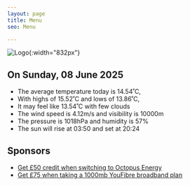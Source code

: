 ```yaml
---
layout: page
title: Menu
seo: Menu

---
```


![Logo](/images/logo.jpg){:width="832px"}

<!-- weather_marker starts -->
## On Sunday, 08 June 2025

- The average temperature today is 14.54˚C,
- With highs of 15.52˚C and lows of 13.86˚C,
- It may feel like 13.54˚C with few clouds
- The wind speed is 4.12m/s and visibility is 10000m
- The pressure is 1018hPa and humidity is 57%
- The sun will rise at 03:50 and set at 20:24

<!-- weather_marker ends -->

## Sponsors

- [Get £50 credit when switching to Octopus Energy](https://bit.ly/3oD1nnS)
- [Get £75 when taking a 1000mb YouFibre broadband plan](https://aklam.io/91zWhU?)

